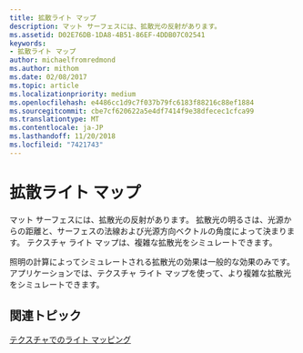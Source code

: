 ```yaml
---
title: 拡散ライト マップ
description: マット サーフェスには、拡散光の反射があります。
ms.assetid: D02E76DB-1DA8-4B51-86EF-4DDB07C02541
keywords:
- 拡散ライト マップ
author: michaelfromredmond
ms.author: mithom
ms.date: 02/08/2017
ms.topic: article
ms.localizationpriority: medium
ms.openlocfilehash: e4486cc1d9c7f037b79fc6183f88216c88ef1884
ms.sourcegitcommit: cbe7cf620622a5e4df7414f9e38dfecec1cfca99
ms.translationtype: MT
ms.contentlocale: ja-JP
ms.lasthandoff: 11/20/2018
ms.locfileid: "7421743"
---
```

# <a name="diffuse-light-maps"></a>拡散ライト マップ


マット サーフェスには、拡散光の反射があります。 拡散光の明るさは、光源からの距離と、サーフェスの法線および光源方向ベクトルの角度によって決まります。 テクスチャ ライト マップは、複雑な拡散光をシミュレートできます。

照明の計算によってシミュレートされる拡散光の効果は一般的な効果のみです。 アプリケーションでは、テクスチャ ライト マップを使って、より複雑な拡散光をシミュレートできます。

## <a name="span-idrelated-topicsspanrelated-topics"></a><span id="related-topics"></span>関連トピック


[テクスチャでのライト マッピング](light-mapping-with-textures.md)

 

 




